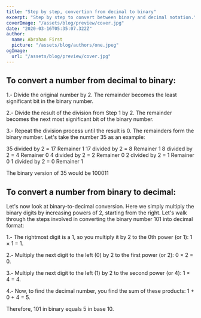```yaml
---
title: "Step by step, convertion from decimal to binary"
excerpt: "Step by step to convert between binary and decimal notation."
coverImage: "/assets/blog/preview/cover.jpg"
date: "2020-03-16T05:35:07.322Z"
author:
  name: Abrahan First
  picture: "/assets/blog/authors/one.jpeg"
ogImage:
  url: "/assets/blog/preview/cover.jpg"
---
```


## To convert a number from decimal to binary:

1.- Divide the original number by 2. The remainder becomes the least significant bit in the binary number.

2.- Divide the result of the division from Step 1 by 2. The remainder becomes the next most significant bit of the binary number.

3.- Repeat the division process until the result is 0. The remainders form the binary number.
Let's take the number 35 as an example:

35 divided by 2 = 17 Remainer 1
17 divided by 2 = 8 Remainer 1
8 divided by 2 = 4 Remainer 0
4 divided by 2 = 2 Remainer 0
2 divided by 2 = 1 Remainer 0
1 divided by 2 = 0 Remainer 1

The binary version of 35 would be 100011


## To convert a number from binary to decimal:

Let's now look at binary-to-decimal conversion. Here we simply multiply the binary digits by increasing powers of 2, starting from the right. Let's walk through the steps involved in converting the binary number 101 into decimal format:

1.- The rightmost digit is a 1, so you multiply it by 2 to the 0th power (or 1): 1 × 1 = 1.

2.- Multiply the next digit to the left (0) by 2 to the first power (or 2): 0 × 2 = 0.

3.- Multiply the next digit to the left (1) by 2 to the second power (or 4): 1 × 4 = 4.

4.- Now, to find the decimal number, you find the sum of these products: 1 + 0 + 4 = 5. 

Therefore, 101 in binary equals 5 in base 10. 
